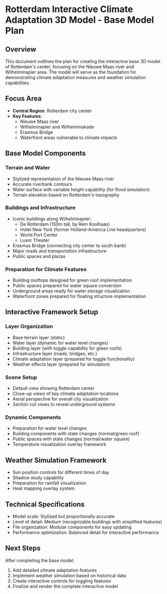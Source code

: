 # Rotterdam Interactive Climate Adaptation 3D Model - Base Model Plan

## Overview
This document outlines the plan for creating the interactive base 3D model of Rotterdam's center, focusing on the Nieuwe Maas river and Wilhelminapier area. The model will serve as the foundation for demonstrating climate adaptation measures and weather simulation capabilities.

## Focus Area
- **Central Region**: Rotterdam city center
- **Key Features**: 
  - Nieuwe Maas river
  - Wilhelminapier and Wilhelminakade
  - Erasmus Bridge
  - Waterfront areas vulnerable to climate impacts

## Base Model Components

### Terrain and Water
- Stylized representation of the Nieuwe Maas river
- Accurate riverbank contours
- Water surface with variable height capability (for flood simulation)
- Terrain elevation based on Rotterdam's topography

### Buildings and Infrastructure
- Iconic buildings along Wilhelminapier:
  - De Rotterdam (150m tall, by Rem Koolhaas)
  - Hotel New York (former Holland-America Line headquarters)
  - World Port Center
  - Luxor Theater
- Erasmus Bridge (connecting city center to south bank)
- Major roads and transportation infrastructure
- Public spaces and plazas

### Preparation for Climate Features
- Building rooftops designed for green roof implementation
- Public spaces prepared for water square conversion
- Underground areas ready for water storage visualization
- Waterfront zones prepared for floating structure implementation

## Interactive Framework Setup

### Layer Organization
- Base terrain layer (static)
- Water layer (dynamic for water level changes)
- Building layer (with toggle capability for green roofs)
- Infrastructure layer (roads, bridges, etc.)
- Climate adaptation layer (prepared for toggle functionality)
- Weather effects layer (prepared for simulation)

### Scene Setup
- Default view showing Rotterdam center
- Close-up views of key climate adaptation locations
- Aerial perspective for overall city visualization
- Section cut views to reveal underground systems

### Dynamic Components
- Preparation for water level changes
- Building components with state changes (normal/green roof)
- Public spaces with state changes (normal/water square)
- Temperature visualization overlay framework

## Weather Simulation Framework
- Sun position controls for different times of day
- Shadow study capability
- Preparation for rainfall visualization
- Heat mapping overlay system

## Technical Specifications
- Model scale: Stylized but proportionally accurate
- Level of detail: Medium (recognizable buildings with simplified features)
- File organization: Modular components for easy updating
- Performance optimization: Balanced detail for interactive performance

## Next Steps
After completing the base model:
1. Add detailed climate adaptation features
2. Implement weather simulation based on historical data
3. Create interactive controls for toggling features
4. Finalize and render the complete interactive model
